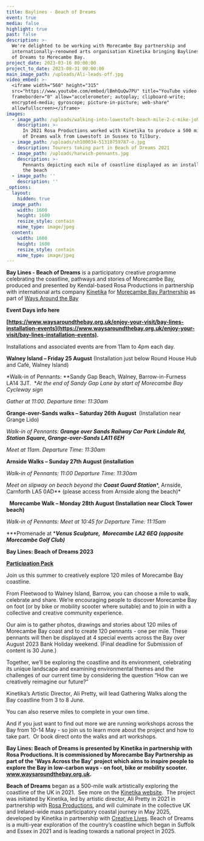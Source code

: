 ```yaml
---
title: Baylines - Beach of Dreams
event: true
media: false
highlight: true
past: false
description: >-
  We're delighted to be working with Morecambe Bay partnership and 
  internationally-renowned arts organisation Kinetika bringing Baylines - Beach
  of Dreams to Morecambe Bay.
project_date: 2023-03-16 00:00:00
project_to_date: 2023-08-31 00:00:00
main_image_path: /uploads/Ali-leads-off.jpg
video_embed: >-
  <iframe width="560" height="315"
  src="https://www.youtube.com/embed/lBmhQuQw7PU" title="YouTube video player"
  frameborder="0" allow="accelerometer; autoplay; clipboard-write;
  encrypted-media; gyroscope; picture-in-picture; web-share"
  allowfullscreen></iframe>
images:
  - image_path: /uploads/walking-into-lowestoft-beach-mile-2-c-mike-johnson.jpg
    description: >-
      In 2021 Rosa Productions worked with Kinetika to produce a 500 mile Beach
      of Dreams walk from Lowestoft in Sussex to Tilbury.
  - image_path: /uploads/xh100034-51310759787-o.jpg
    description: Tourers taking part in Beach of Dreams 2021
  - image_path: /uploads/harwich-pennants.jpg
    description: >-
      Pennants depicting each mile of coastline displayed as an installation on
      the beach
  - image_path: ''
    description: ''
_options:
  layout:
    hidden: true
  image_path:
    width: 1600
    height: 1600
    resize_style: contain
    mime_type: image/jpeg
  content:
    width: 1600
    height: 1600
    resize_style: contain
    mime_type: image/jpeg
---
```

**Bay Lines - Beach of Dreams** is a participatory creative programme celebrating the coastline, pathways and stories of Morecambe Bay,&nbsp; produced and presented by Kendal-based Rosa Productions in partnership with international arts company [Kinetika](https://kinetika.co.uk/beach-of-dreams) for [Morecambe Bay Partnership](https://www.morecambebay.org.uk/beach-of-dreams)&nbsp;as part of [Ways Around the Bay](https://www.morecambebay.org.uk/ways-around-the-bay)

**Event Days info here**

**[https://www.waysaroundthebay.org.uk/enjoy-your-visit/bay-lines-installation-events](https://www.waysaroundthebay.org.uk/enjoy-your-visit/bay-lines-installation-events).&nbsp;**

Installations and associated events are from 11am to 4pm each day.

**Walney Island – Friday 25 August** (Installation just below Round House Hub and Café, Walney Island)

*Walk-in of Pennants:&nbsp;**Sandy Gap Beach, Walney, Barrow-in-Furness LA14 3JT. &nbsp;**At the end of Sandy Gap Lane by start of Morecambe Bay Cycleway sign*

*Gather at 11:00. Departure time: 11:30am*

**Grange-over-Sands walks – Saturday 26th August&nbsp;**&nbsp;(Installation near Grange Lido)

*Walk-in of Pennants: **Grange over Sands Railway Car Park Lindale Rd, Station Square, Grange-over-Sands LA11 6EH***

*Meet at 11am. Departure Time: 11:30am*

**Arnside Walks – Sunday 27th August (installation**

*Walk-in of Pennants: 11:00 Departure Time: 11:30am*

*Meet on slipway on beach beyond the **Coast Guard Station****, Arnside, Carnforth LA5 0AD** (please access from Arnside along the beach)*

&nbsp;&nbsp;**Morecambe Walk – Monday 28th August (Installation near Clock Tower beach)**

*Walk-in of Pennants: Meet at 10:45 for Departure Time: 11:15am*

***Promenade at&nbsp;****Venus Sculpture, &nbsp;Morecambe LA2 6EQ (opposite Morecambe Golf Club)***



**Bay Lines: Beach of Dreams 2023**

[**Participation Pack**](/uploads/MorecambeBay_BLBOD_72.pdf)

Join us this summer to creatively explore 120 miles of Morecambe Bay coastline.

From Fleetwood to Walney Island, Barrow, you can choose a mile to walk, celebrate and share. We’re encouraging people to discover Morecambe Bay on foot (or by bike or mobility scooter where suitable) and to join in with a collective and creative community experience.

Our aim is to gather photos, drawings and stories about 120 miles of Morecambe Bay coast and to create 120 pennants - one per mile. These pennants will then be displayed at 4 special events across the Bay over August 2023 Bank Holiday weekend. (Final deadline for Submission of content is 30 June.)

Together, we’ll be exploring the coastline and its environment, celebrating its unique landscape and examining environmental themes and the challenges of our current time by considering the question “How can we creatively reimagine our future?”

Kinetika’s Artistic Director, Ali Pretty, will lead Gathering Walks along the Bay coastline from 3 to 8 June.

You can also reserve miles to complete in your own time.&nbsp;

And if you just want to find out more we are running workshops across the Bay from 10-14 May - so join us to learn more about the project and how to take part.&nbsp; Or book direct onto the walks and art workshops.



**Bay Lines: Beach of Dreams is presented by Kinetika in partnership with Rosa Productions. It is commissioned by Morecambe Bay Partnership as part of the 'Ways Across the Bay' project which aims to inspire people to explore the Bay in low-carbon ways - on foot, bike or mobility scooter. www.waysaroundthebay.org.uk.**

**Beach of Dreams**&nbsp;began as a 500-mile walk artistically exploring the coastline of the UK in 2021.&nbsp; See more on the [Kinetika website](https://kinetika.co.uk/beach-of-dreams).&nbsp; The project was initiated by Kinetika, led by artistic director, Ali Pretty in 2021 in partnership with&nbsp;[Rosa Productions](https://www.rosaproductions.co.uk/), and will culminate in the collective UK and Ireland-wide mass participatory coastal journey in May 2025, developed by Kinetika in partnership with&nbsp;[Creative Lives](https://www.creative-lives.org/). Beach of Dreams is a multi-year exploration of the country’s coastline which began in Suffolk and Essex in 2021 and is leading towards a national project in 2025.